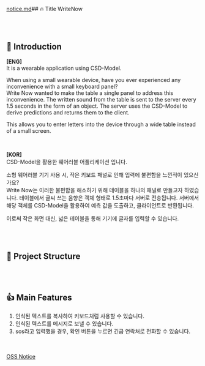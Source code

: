[notice.md](https://github.com/CAP-JJANG/WriteNow/files/13038651/notice.md)## 🔥 Title
WriteNow

<br><br>
## :raised_hands: Introduction
**[ENG]**  
It is a wearable application using CSD-Model.

When using a small wearable device, have you ever experienced any inconvenience with a small keyboard panel?  
Write Now wanted to make the table a single panel to address this inconvenience. The written sound from the table is sent to the server every 1.5 seconds in the form of an object. The server uses the CSD-Model to derive predictions and returns them to the client.  

This allows you to enter letters into the device through a wide table instead of a small screen.

<br>

**[KOR]**  
CSD-Model을 활용한 웨어러블 어플리케이션 입니다.

소형 웨어러블 기기 사용 시, 작은 키보드 패널로 인해 입력에 불편함을 느낀적이 있으신가요?  
Write Now는 이러한 불편함을 해소하기 위해 테이블을 하나의 패널로 만들고자 하였습니다. 테이블에서 글씨 쓰는 음향은 객체 형태로 1.5초마다 서버로 전송됩니다. 서버에서 해당 객체를 CSD-Model을 활용하여 예측 값을 도출하고, 클라이언트로 반환됩니다.  

이로써 작은 화면 대신, 넓은 테이블을 통해 기기에 글자를 입력할 수 있습니다.

<br><br>
## 🔗 Project Structure


<br><br>
## 👍 Main Features
1. 인식된 텍스트를 복사하여 키보드처럼 사용할 수 있습니다.
2. 인식된 텍스트를 메시지로 보낼 수 있습니다.
3. sos라고 입력했을 경우, 확인 버튼을 누르면 긴급 연락처로 전화할 수 있습니다.


<br><br>
[OSS Notice](https://github.com/CAP-JJANG/WriteNow/blob/main/OSS-Notice.md)
